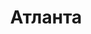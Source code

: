 --- 
title: "Атланта" 
site: "www.atlantavita.uaprom.net" 
town: "Керчь" 
tel: ["+380 (66) 385-66-65, +380 (99) 366-13-60"] 
address: "Россия, АР Крым, г. Керчь, ул. Кирова,9/27, офис 221" 
mail: "" 
--- 